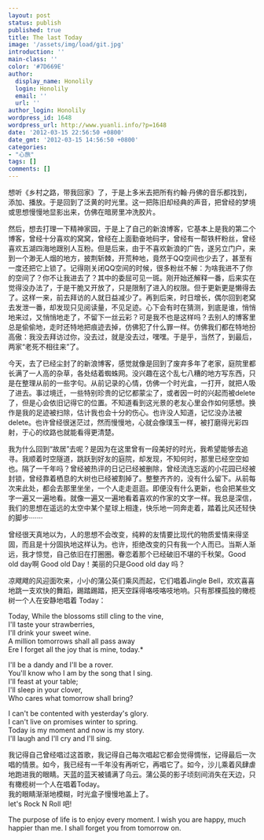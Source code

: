 ```yaml
---
layout: post
status: publish
published: true
title: The last Today
image: '/assets/img/load/git.jpg'
introduction: ''
main-class: ''
color: '#7D669E'
author:
  display_name: Honolily
  login: Honolily
  email: ''
  url: ''
author_login: Honolily
wordpress_id: 1648
wordpress_url: http://www.yuanli.info/?p=1648
date: '2012-03-15 22:56:50 +0800'
date_gmt: '2012-03-15 14:56:50 +0800'
categories:
- "心旅"
tags: []
comments: []
---
```

<p>想听《乡村之路，带我回家》了，于是上多米去把所有约翰&middot;丹佛的音乐都找到，添加、播放。于是回到了泛黄的时光里。这一把陈旧却经典的声音，把曾经的梦境或思想慢慢地显影出来，仿佛在暗房里冲洗胶片。 </p>
<p>然后，想去打理一下精神家园，于是上了自己的新浪博客，它基本上是我的第二个博客，曾经十分喜欢的窝窝，曾经在上面勤奋地码字，曾经有一帮铁杆粉丝，曾经喜欢五湖四海地跟别人互粉。但是后来，由于不喜欢新浪的广告，遂另立门户，来到一个渺无人烟的地方，披荆斩棘，开荒种地，竟然于QQ空间也少去了，甚至有一度还把它上锁了。记得刚关闭QQ空间的时候，很多粉丝不解：为啥我进不了你的空间了？你不让我进去了？其中的委屈可见一斑。刚开始还解释一番，后来实在觉得没办法了，于是干脆又开放了，只是限制了进入的权限。但于更新更是懒得去了。这样一来，前去拜访的人就日益减少了。再到后来，时日增长，偶尔回到老窝去发泄一番，却发现只见阅读量，不见足迹。心下会有时在猜测，到底是谁，悄悄地来过，又悄悄地走了，不留下一丝云彩？可是我不也是这样吗？去别人的博客里总是偷偷地，走时还特地把痕迹去掉，仿佛犯了什么罪一样。仿佛我们都在特地扮高傲：我没去拜访过你，没去过，就是没去过，嘿嘿。于是乎，当然了，到最后，两家&ldquo;老死不相往来&rdquo;了。</p>
<p>今天，去了已经尘封了的新浪博客，感觉就像是回到了废弃多年了老家，庭院里都长满了一人高的杂草，各处结着蜘蛛网。没兴趣在这个乱七八糟的地方写东西，只是在整理从前的一些字句。从前记录的心情，仿佛一个时光盒，一打开，就把人吸了进去。事过境迁，一些特别珍贵的记忆都蒙尘了，或者因一时的兴起而被delete了，但是心会依旧记得它的位置。不知道看到这光景的老友心里会作如何感想。换作是我的足迹被扫除，估计我也会十分的伤心。也许没人知道，记忆没办法被delete。也许曾经很迷茫过，然而慢慢地，心就会像璞玉一样，被打磨得光彩四射，于心的纹路也就能看得更清楚。</p>
<p>我为什么回到&ldquo;故居&rdquo;去呢？是因为在这里曾有一段美好的时光，我希望能够去追寻。我顺着时空隧道，跳跃到好友的庭院，却发现，不知何时，那里已经空空如也。隔了一千年吗？曾经被热评的日记已经被删除，曾经流连忘返的小花园已经被封锁，曾经靠着栖息的大树也已经被割掉了。整整齐齐的，没有什么留下。从前每次来此处，都会去那里坐坐，一个人走走逛逛。即便没有什么更新，也会把某些文字一遍又一遍地看。就像一遍又一遍地看着喜欢的作家的文字一样。我总是深信，我们的思想在遥远的太空中某个星球上相逢，快乐地一同奔走着，踏着比风还轻快的脚步&middot;&middot;&middot;&middot;&middot;&middot;&middot;</p>
<p>曾经很天真地以为，人的思想不会改变，纯粹的友情要比现代的物质爱情来得坚固，而且是十分固执地这样认为。也许，拒绝改变的只有我一个人而已。当斯人渐远，我才惊觉，自己依旧在打圈圈。眷恋着那个已经破旧不堪的千秋架。Good old day啊 Good old Day！美丽的只是Good old day 吗？</p>
<p>凉飕飕的风迎面吹来，小小的蒲公英们乘风而起，它们唱着Jingle Bell，欢欢喜喜地跳一支欢快的舞蹈，踢踏踢踏，把天空踩得咯吱咯吱地响。只有那棵孤独的橄榄树一个人在安静地唱着 Today：</p>
<p>Today, While the blossoms still cling to the vine,<br />
I'll taste your strawberries,<br />
I'll drink your sweet wine.<br />
A million tomorrows shall all pass away<br />
Ere I forget all the joy that is mine, today.*</p>
<p>I'll be a dandy and I'll be a rover.<br />
You'll know who I am by the song that I sing.<br />
I'll feast at your table;<br />
I'll sleep in your clover,<br />
Who cares what tomorrow shall bring? </p>
<p>I can't be contented with yesterday's glory.<br />
I can't live on promises winter to spring.<br />
Today is my moment and now is my story.<br />
I'll laugh and I'll cry and I'll sing.</p>
<p>我记得自己曾经唱过这首歌，我记得自己每次唱起它都会觉得惆怅，记得最后一次唱的情景。如今，我已经有一千年没有再听它，再唱它了。如今，沙儿乘着风肆虐地跑进我的眼睛。天蓝的蓝天被铺满了乌云。蒲公英的影子顷刻间消失在天边，只有橄榄树一个人在唱着Today。<br />
我的眼睛渐渐地模糊，时光盒子慢慢地盖上了。<br />
let's Rock N Roll 吧!</p>
<p>The purpose of life is to enjoy every moment. I wish you are happy, much happier than me. I shall forget you from tomorrow on.</p>
